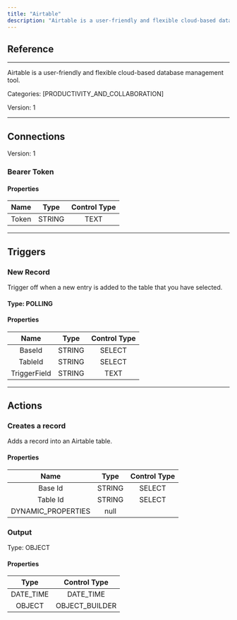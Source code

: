 ```yaml
---
title: "Airtable"
description: "Airtable is a user-friendly and flexible cloud-based database management tool."
---
```

## Reference
<hr />

Airtable is a user-friendly and flexible cloud-based database management tool.


Categories: [PRODUCTIVITY_AND_COLLABORATION]


Version: 1

<hr />



## Connections

Version: 1


### Bearer Token

#### Properties

|      Name      |     Type     |     Control Type     |
|:--------------:|:------------:|:--------------------:|
| Token | STRING | TEXT  |





<hr />



## Triggers


### New Record
Trigger off when a new entry is added to the table that you have selected.

#### Type: POLLING
#### Properties

|      Name      |     Type     |     Control Type     |
|:--------------:|:------------:|:--------------------:|
| BaseId | STRING | SELECT  |
| TableId | STRING | SELECT  |
| TriggerField | STRING | TEXT  |





<hr />



## Actions


### Creates a record
Adds a record into an Airtable table.

#### Properties

|      Name      |     Type     |     Control Type     |
|:--------------:|:------------:|:--------------------:|
| Base Id | STRING | SELECT  |
| Table Id | STRING | SELECT  |
| DYNAMIC_PROPERTIES | null  |


### Output



Type: OBJECT

#### Properties

|     Type     |     Control Type     |
|:------------:|:--------------------:|
| DATE_TIME | DATE_TIME  |
| OBJECT | OBJECT_BUILDER  |





